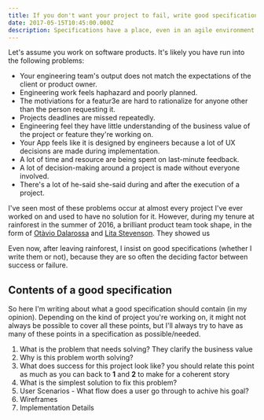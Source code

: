 ```yaml
---
title: If you don't want your project to fail, write good specifications
date: 2017-05-15T10:45:00.000Z
description: Specifications have a place, even in an agile environment. Without them, there's a high chance of miscommunication between your product and engineering team.
---
```


Let's assume you work on software products. It's likely you have run into the following problems:

- Your engineering team's output does not match the expectations of the client or product owner.
- Engineering work feels haphazard and poorly planned.
- The motiviations for a featur3e are hard to rationalize for anyone other than the person requesting it.
- Projects deadlines are missed repeatedly.
- Engineering feel they have little understanding of the business value of the project or feature they're working on.
- Your App feels like it is designed by engineers because a lot of UX decisions are made during implementation.
- A lot of time and resource are being spent on last-minute feedback.
- A lot of decision-making around a project is made without everyone involved.
- There's a lot of he-said she-said during and after the execution of a project.

I've seen most of these problems occur at almost every project I've ever worked on and used to have no solution for it. However, during my tenure at rainforest in the summer of 2016, a brilliant product team took shape, in the form of [Otàvio Dalarossa](https://www.linkedin.com/in/dalarossa/) and [Lita Stevenson](https://www.linkedin.com/in/lita-stephenson-27b1755b/). They showed us 

Even now, after leaving rainforest, I insist on good specifications (whether I write them or not), because they are so often the deciding factor between success or failure.

## Contents of a good specification

So here I'm writing about what a good specification should contain (in my opinion). Depending on the kind of project you're working on, it might not always be possible to cover all these points, but I'll always try to have as many of these points in a specification as possible/needed.


1. What is the problem that needs solving? They clarify the business value
2. Why is this problem worth solving?
3. What does success for this project look like?
you should relate this point as much as you can back to __1__ and __2__ to make for a coherent story
4. What is the simplest solution to fix this problem?
5. User Scenarios - What flow does a user go through to achive his goal?
6. Wireframes
7. Implementation Details


